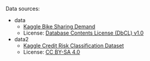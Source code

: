 Data sources: 

- data
  - [Kaggle Bike Sharing Demand](https://www.kaggle.com/competitions/bike-sharing-demand)
  - License: [Database Contents License (DbCL) v1.0](https://opendatacommons.org/licenses/dbcl/1-0/)
- data2
  - [Kaggle Credit Risk Classification Dataset](https://www.kaggle.com/datasets/praveengovi/credit-risk-classification-dataset)
  - License: [CC BY-SA 4.0](https://creativecommons.org/licenses/by-sa/4.0/)